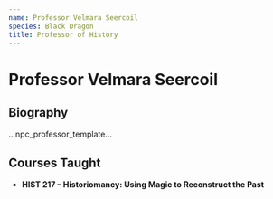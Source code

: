 ```yaml
---
name: Professor Velmara Seercoil
species: Black Dragon
title: Professor of History
---
```


# Professor Velmara Seercoil

## Biography
...npc_professor_template...

## Courses Taught
- **HIST 217 – Historiomancy: Using Magic to Reconstruct the Past**


